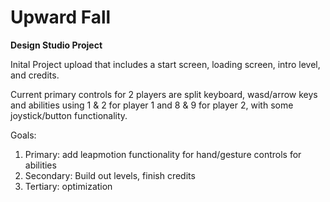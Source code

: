 # Upward Fall
**Design Studio Project**

Inital Project upload that includes a start screen, loading screen, intro level, and credits. 

Current primary controls for 2 players are split keyboard, wasd/arrow keys and abilities using 1 & 2 for player 1 and 8 & 9 for player 2, with some joystick/button functionality. 

Goals:
1. Primary: add leapmotion functionality for hand/gesture controls for abilities 
2. Secondary: Build out levels, finish credits 
3. Tertiary: optimization 
